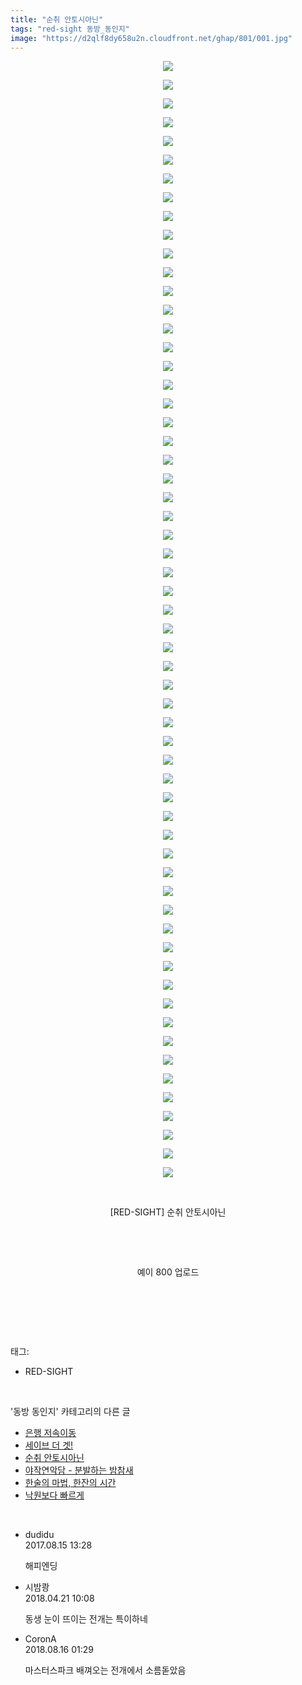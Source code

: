 ```yaml
---
title: "순취 안토시아닌"
tags: "red-sight 동방_동인지"
image: "https://d2qlf8dy658u2n.cloudfront.net/ghap/801/001.jpg"
---
```

<div class="article">
<p style="text-align: center; clear: none; float: none;"><img src="{{ site.imgserver12 }}/ghap/801/001.jpg"/></p>
<p style="text-align: center; clear: none; float: none;"><img src="{{ site.imgserver12 }}/ghap/801/002.jpg"/></p>
<p style="text-align: center; clear: none; float: none;"><img src="{{ site.imgserver12 }}/ghap/801/003.jpg"/></p>
<p style="text-align: center; clear: none; float: none;"><img src="{{ site.imgserver12 }}/ghap/801/004.jpg"/></p>
<p style="text-align: center; clear: none; float: none;"><img src="{{ site.imgserver12 }}/ghap/801/005.jpg"/></p>
<p style="text-align: center; clear: none; float: none;"><img src="{{ site.imgserver12 }}/ghap/801/006.jpg"/></p>
<p style="text-align: center; clear: none; float: none;"><img src="{{ site.imgserver12 }}/ghap/801/007.jpg"/></p>
<p style="text-align: center; clear: none; float: none;"><img src="{{ site.imgserver12 }}/ghap/801/008.jpg"/></p>
<p style="text-align: center; clear: none; float: none;"><img src="{{ site.imgserver12 }}/ghap/801/009.jpg"/></p>
<p style="text-align: center; clear: none; float: none;"><img src="{{ site.imgserver12 }}/ghap/801/010.jpg"/></p>
<p style="text-align: center; clear: none; float: none;"><img src="{{ site.imgserver12 }}/ghap/801/011.jpg"/></p>
<p style="text-align: center; clear: none; float: none;"><img src="{{ site.imgserver12 }}/ghap/801/012.jpg"/></p>
<p style="text-align: center; clear: none; float: none;"><img src="{{ site.imgserver12 }}/ghap/801/013.jpg"/></p>
<p style="text-align: center; clear: none; float: none;"><img src="{{ site.imgserver12 }}/ghap/801/014.jpg"/></p>
<p style="text-align: center; clear: none; float: none;"><img src="{{ site.imgserver12 }}/ghap/801/015.jpg"/></p>
<p style="text-align: center; clear: none; float: none;"><img src="{{ site.imgserver12 }}/ghap/801/016.jpg"/></p>
<p style="text-align: center; clear: none; float: none;"><img src="{{ site.imgserver12 }}/ghap/801/017.jpg"/></p>
<p style="text-align: center; clear: none; float: none;"><img src="{{ site.imgserver12 }}/ghap/801/018.jpg"/></p>
<p style="text-align: center; clear: none; float: none;"><img src="{{ site.imgserver12 }}/ghap/801/019.jpg"/></p>
<p style="text-align: center; clear: none; float: none;"><img src="{{ site.imgserver12 }}/ghap/801/020.jpg"/></p>
<p style="text-align: center; clear: none; float: none;"><img src="{{ site.imgserver12 }}/ghap/801/021.jpg"/></p>
<p style="text-align: center; clear: none; float: none;"><img src="{{ site.imgserver12 }}/ghap/801/022.jpg"/></p>
<p style="text-align: center; clear: none; float: none;"><img src="{{ site.imgserver12 }}/ghap/801/023.jpg"/></p>
<p style="text-align: center; clear: none; float: none;"><img src="{{ site.imgserver12 }}/ghap/801/024.jpg"/></p>
<p style="text-align: center; clear: none; float: none;"><img src="{{ site.imgserver12 }}/ghap/801/025.jpg"/></p>
<p style="text-align: center; clear: none; float: none;"><img src="{{ site.imgserver12 }}/ghap/801/026.jpg"/></p>
<p style="text-align: center; clear: none; float: none;"><img src="{{ site.imgserver12 }}/ghap/801/027.jpg"/></p>
<p style="text-align: center; clear: none; float: none;"><img src="{{ site.imgserver12 }}/ghap/801/028.jpg"/></p>
<p style="text-align: center; clear: none; float: none;"><img src="{{ site.imgserver12 }}/ghap/801/029.jpg"/></p>
<p style="text-align: center; clear: none; float: none;"><img src="{{ site.imgserver12 }}/ghap/801/030.jpg"/></p>
<p style="text-align: center; clear: none; float: none;"><img src="{{ site.imgserver12 }}/ghap/801/031.jpg"/></p>
<p style="text-align: center; clear: none; float: none;"><img src="{{ site.imgserver12 }}/ghap/801/032.jpg"/></p>
<p style="text-align: center; clear: none; float: none;"><img src="{{ site.imgserver12 }}/ghap/801/033.jpg"/></p>
<p style="text-align: center; clear: none; float: none;"><img src="{{ site.imgserver12 }}/ghap/801/034.jpg"/></p>
<p style="text-align: center; clear: none; float: none;"><img src="{{ site.imgserver12 }}/ghap/801/035.jpg"/></p>
<p style="text-align: center; clear: none; float: none;"><img src="{{ site.imgserver12 }}/ghap/801/036.jpg"/></p>
<p style="text-align: center; clear: none; float: none;"><img src="{{ site.imgserver12 }}/ghap/801/037.jpg"/></p>
<p style="text-align: center; clear: none; float: none;"><img src="{{ site.imgserver12 }}/ghap/801/038.jpg"/></p>
<p style="text-align: center; clear: none; float: none;"><img src="{{ site.imgserver12 }}/ghap/801/039.jpg"/></p>
<p style="text-align: center; clear: none; float: none;"><img src="{{ site.imgserver12 }}/ghap/801/040.jpg"/></p>
<p style="text-align: center; clear: none; float: none;"><img src="{{ site.imgserver12 }}/ghap/801/041.jpg"/></p>
<p style="text-align: center; clear: none; float: none;"><img src="{{ site.imgserver12 }}/ghap/801/042.jpg"/></p>
<p style="text-align: center; clear: none; float: none;"><img src="{{ site.imgserver12 }}/ghap/801/043.jpg"/></p>
<p style="text-align: center; clear: none; float: none;"><img src="{{ site.imgserver12 }}/ghap/801/044.jpg"/></p>
<p style="text-align: center; clear: none; float: none;"><img src="{{ site.imgserver12 }}/ghap/801/045.jpg"/></p>
<p style="text-align: center; clear: none; float: none;"><img src="{{ site.imgserver12 }}/ghap/801/046.jpg"/></p>
<p style="text-align: center; clear: none; float: none;"><img src="{{ site.imgserver12 }}/ghap/801/047.jpg"/></p>
<p style="text-align: center; clear: none; float: none;"><img src="{{ site.imgserver12 }}/ghap/801/048.jpg"/></p>
<p style="text-align: center; clear: none; float: none;"><img src="{{ site.imgserver12 }}/ghap/801/049.jpg"/></p>
<p style="text-align: center; clear: none; float: none;"><img src="{{ site.imgserver12 }}/ghap/801/050.jpg"/></p>
<p style="text-align: center; clear: none; float: none;"><img src="{{ site.imgserver12 }}/ghap/801/051.jpg"/></p>
<p style="text-align: center; clear: none; float: none;"><img src="{{ site.imgserver12 }}/ghap/801/052.jpg"/></p>
<p style="text-align: center; clear: none; float: none;"><img src="{{ site.imgserver12 }}/ghap/801/053.jpg"/></p>
<p style="text-align: center; clear: none; float: none;"><img src="{{ site.imgserver12 }}/ghap/801/054.jpg"/></p>
<p style="text-align: center; clear: none; float: none;"><img src="{{ site.imgserver12 }}/ghap/801/055.jpg"/></p>
<p style="text-align: center; clear: none; float: none;"><img src="{{ site.imgserver12 }}/ghap/801/056.jpg"/></p>
<p style="text-align: center; clear: none; float: none;"><img src="{{ site.imgserver12 }}/ghap/801/057.jpg"/></p>
<p style="text-align: center; clear: none; float: none;"><img src="{{ site.imgserver12 }}/ghap/801/058.jpg"/></p>
<p style="text-align: center; clear: none; float: none;"><img src="{{ site.imgserver12 }}/ghap/801/059.jpg"/></p>
<p style="text-align: center; clear: none; float: none;"><img src="{{ site.imgserver12 }}/ghap/801/060.jpg"/></p>
<p style="text-align: center; clear: none; float: none;"><br/></p>
<p style="text-align: center; clear: none; float: none;">[RED-SIGHT] 순취 안토시아닌</p>
<p style="text-align: center; clear: none; float: none;"><br/></p>
<p style="text-align: center; clear: none; float: none;"><br/></p>
<p style="text-align: center; clear: none; float: none;">예이 800 업로드</p>
<p style="text-align: center; clear: none; float: none;"><br/></p>
<p><br/></p>
</div><br/>
<div class="tagTrail">
<p>태그: </p>
<ul>
<li>RED-SIGHT</li>
</ul>
</div><br/>
<div class="another">
<p>'동방 동인지' 카테고리의 다른 글</p>
<ul>
<li><a href="/ghap_805">은행 저속이동</a></li>
<li><a href="/ghap_804">세이브 더 겟!</a></li>
<li><a href="/ghap_801">순취 안토시아닌</a></li>
<li><a href="/ghap_800">야작연악담 - 분발하는 밤참새</a></li>
<li><a href="/ghap_799">한술의 마법, 한잔의 시간</a></li>
<li><a href="/ghap_798">낙원보다 빠르게</a></li>
</ul>
</div><br/>
<div class="cb_module cb_fluid">
<div class="cb_wrt cb_profile">
<div class="comment">
<ul>
<li class="cb_thumb_off" id="comment15060079">
<div class="cb_comment_area">
<div class="cb_info_area">
<div class="cb_section">
<span class="cb_nick_name">dudidu</span>
</div>
<div class="cb_section">
<span class="cb_date">2017.08.15 13:28 </span>
</div>
</div>
<div class="cb_dsc_comment">
<p class="cb_dsc">
											해피엔딩
										</p>
</div>
</div></li>
<li class="cb_thumb_off" id="comment15242567">
<div class="cb_comment_area">
<div class="cb_info_area">
<div class="cb_section">
<span class="cb_nick_name">시밤쾅</span>
</div>
<div class="cb_section">
<span class="cb_date">2018.04.21 10:08 </span>
</div>
</div>
<div class="cb_dsc_comment">
<p class="cb_dsc">
											동생 눈이 뜨이는 전개는 특이하네
										</p>
</div>
</div></li>
<li class="cb_thumb_off" id="comment15309621">
<div class="cb_comment_area">
<div class="cb_info_area">
<div class="cb_section">
<span class="cb_nick_name">CoronA</span>
</div>
<div class="cb_section">
<span class="cb_date">2018.08.16 01:29 </span>
</div>
</div>
<div class="cb_dsc_comment">
<p class="cb_dsc">
											마스터스파크 배껴오는 전개에서 소름돋았음
										</p>
</div>
</div></li>
</ul>
</div>
</div><!-- commentList close -->
</div><br/>
